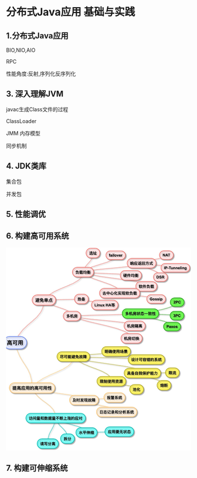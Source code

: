 # 分布式Java应用 基础与实践


## 1.分布式Java应用


BIO,NIO,AIO

RPC

性能角度:反射,序列化反序列化

## 3. 深入理解JVM

javac生成Class文件的过程

ClassLoader

JMM 内存模型

同步机制

## 4. JDK类库

集合包

并发包

## 5. 性能调优

## 6. 构建高可用系统

![](./java-distributed-ha.jpg)

## 7. 构建可伸缩系统

